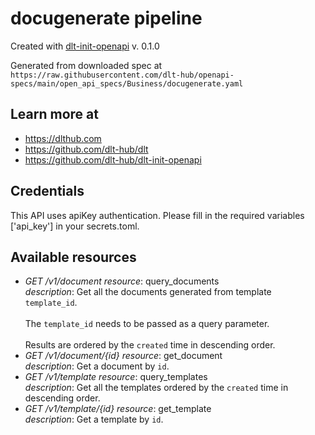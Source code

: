 # docugenerate pipeline

Created with [dlt-init-openapi](https://github.com/dlt-hub/dlt-init-openapi) v. 0.1.0

Generated from downloaded spec at `https://raw.githubusercontent.com/dlt-hub/openapi-specs/main/open_api_specs/Business/docugenerate.yaml`
## Learn more at

* https://dlthub.com
* https://github.com/dlt-hub/dlt
* https://github.com/dlt-hub/dlt-init-openapi

## Credentials
This API uses apiKey authentication. Please fill in the required variables ['api_key'] in your 
secrets.toml.

## Available resources
* _GET /v1/document_ 
  *resource*: query_documents  
  *description*: Get all the documents generated from template `template_id`.<br><br> The `template_id` needs to be passed as a query parameter.<br><br> Results are ordered by the `created` time in descending order.
* _GET /v1/document/{id}_ 
  *resource*: get_document  
  *description*: Get a document by `id`.
* _GET /v1/template_ 
  *resource*: query_templates  
  *description*: Get all the templates ordered by the `created` time in descending order.
* _GET /v1/template/{id}_ 
  *resource*: get_template  
  *description*: Get a template by `id`.
